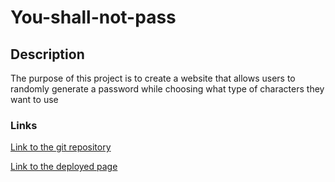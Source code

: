 # You-shall-not-pass

## Description

The purpose of this project is to create a website that allows users to randomly generate a password while choosing what type of characters they want to use

### Links

[Link to the git repository](https://github.com/Alex-Soucy/You-shall-not-pass)

[Link to the deployed page](https://alex-soucy.github.io/You-shall-not-pass/)

